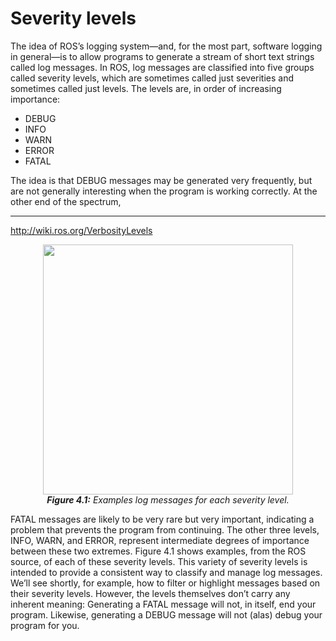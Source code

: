 #  Severity levels

The idea of ROS’s logging system—and, for the most part, software logging in general—is
to allow programs to generate a stream of short text strings called log messages. In ROS,
log messages are classified into five groups called severity levels, which are sometimes
called just severities and sometimes called just levels. The levels are, in order of increasing
importance:
- DEBUG
- INFO
- WARN
- ERROR
- FATAL

The idea is that DEBUG messages may be generated very frequently, but are not generally interesting when the program is working correctly. At the other end of the spectrum,
____
http://wiki.ros.org/VerbosityLevels

<p align="center">
  <img src="https://user-images.githubusercontent.com/48807586/123691506-15c00b00-d82c-11eb-8917-686043fb3d65.png" width="400"/><br>
  <b><i><a name="2.2"> Figure 4.1:</a></b> Examples log messages for each severity level.</i>
</p>

FATAL messages are likely to be very rare but very important, indicating a problem that
prevents the program from continuing. The other three levels, INFO, WARN, and ERROR, represent intermediate degrees of importance between these two extremes. Figure 4.1 shows examples, from the ROS source, of each of these severity levels.
This variety of severity levels is intended to provide a consistent way to classify and
manage log messages. We’ll see shortly, for example, how to filter or highlight messages
based on their severity levels. However, the levels themselves don’t carry any inherent
meaning: Generating a FATAL message will not, in itself, end your program. Likewise,
generating a DEBUG message will not (alas) debug your program for you.

